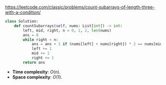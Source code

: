https://leetcode.com/classic/problems/count-subarrays-of-length-three-with-a-condition/

```python
class Solution:
    def countSubarrays(self, nums: List[int]) -> int:
        left, mid, right, n = 0, 1, 2, len(nums)
        ans = 0
        while right < n:
            ans = ans + 1 if (nums[left] + nums[right]) * 2 == nums[mid] else ans
            left += 1
            mid += 1
            right += 1
        return ans
```

- **Time complexity**: $O(n)$.
- **Space complexity**: $O(1)$.